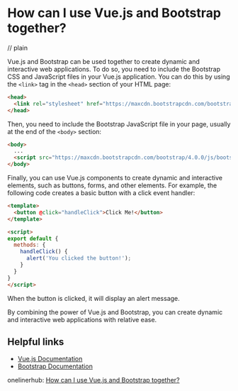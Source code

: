 # How can I use Vue.js and Bootstrap together?
// plain

Vue.js and Bootstrap can be used together to create dynamic and interactive web applications. To do so, you need to include the Bootstrap CSS and JavaScript files in your Vue.js application. You can do this by using the `<link>` tag in the `<head>` section of your HTML page:

```html
<head>
  <link rel="stylesheet" href="https://maxcdn.bootstrapcdn.com/bootstrap/4.0.0/css/bootstrap.min.css" integrity="sha384-Gn5384xqQ1aoWXA+058RXPxPg6fy4IWvTNh0E263XmFcJlSAwiGgFAW/dAiS6JXm" crossorigin="anonymous">
</head>
```

Then, you need to include the Bootstrap JavaScript file in your page, usually at the end of the `<body>` section:

```html
<body>
  ...
  <script src="https://maxcdn.bootstrapcdn.com/bootstrap/4.0.0/js/bootstrap.min.js" integrity="sha384-JZR6Spejh4U02d8jOt6vLEHfe/JQGiRRSQQxSfFWpi1MquVdAyjUar5+76PVCmYl" crossorigin="anonymous"></script>
</body>
```

Finally, you can use Vue.js components to create dynamic and interactive elements, such as buttons, forms, and other elements. For example, the following code creates a basic button with a click event handler:

```html
<template>
  <button @click="handleClick">Click Me!</button>
</template>

<script>
export default {
  methods: {
    handleClick() {
      alert('You clicked the button!');
    }
  }
}
</script>
```

When the button is clicked, it will display an alert message.

By combining the power of Vue.js and Bootstrap, you can create dynamic and interactive web applications with relative ease.

## Helpful links
- [Vue.js Documentation](https://vuejs.org/v2/guide/)
- [Bootstrap Documentation](https://getbootstrap.com/docs/4.0/getting-started/introduction/)

onelinerhub: [How can I use Vue.js and Bootstrap together?](https://onelinerhub.com/vue.js/how-can-i-use-vue-js-and-bootstrap-together)